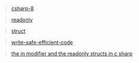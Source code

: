 
> [csharp-8](https://docs.microsoft.com/en-us/dotnet/csharp/whats-new/csharp-8)

> [readonly](https://docs.microsoft.com/en-us/dotnet/csharp/language-reference/keywords/readonly)

> [struct](https://docs.microsoft.com/en-us/dotnet/csharp/language-reference/builtin-types/struct)

> [write-safe-efficient-code](https://docs.microsoft.com/en-us/dotnet/csharp/write-safe-efficient-code)

> [the in modifier and the readonly structs in c sharp](https://devblogs.microsoft.com/premier-developer/the-in-modifier-and-the-readonly-structs-in-c/)